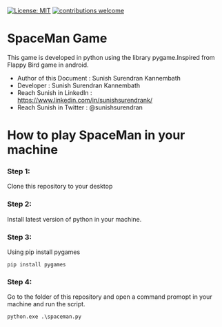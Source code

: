 [![License: MIT](https://img.shields.io/badge/License-MIT-yellow.svg)](https://opensource.org/licenses/MIT) [![contributions welcome](https://img.shields.io/static/v1.svg?label=Contributions&message=Welcome&color=0059b3&style=flat-square)](https://github.com/TheAlgorithms/Python/blob/master/CONTRIBUTING.md)&nbsp;



# SpaceMan Game

This game is developed in python using the library pygame.Inspired from Flappy Bird game in android.

- Author of this Document : Sunish Surendran Kannembath
- Developer : Sunish Surendran Kannembath
- Reach Sunish in LinkedIn : https://www.linkedin.com/in/sunishsurendrank/
- Reach Sunish in Twitter : @sunishsurendran

# How to play SpaceMan in your machine

### Step 1: 
Clone this repository to your desktop

### Step 2:
Install latest version of python in your machine.

### Step 3: 
Using pip install pygames

`pip install pygames`

### Step 4:
Go to the folder of this repository and open a command promopt in your machine and run the script.

`python.exe .\spaceman.py`


